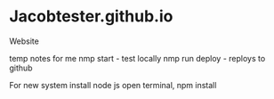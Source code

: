 # Jacobtester.github.io
Website

temp notes for me
nmp start - test locally
nmp run deploy - reploys to github

For new system
install node js
open terminal, npm install